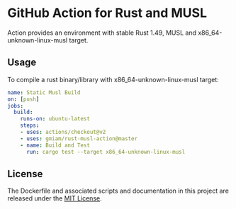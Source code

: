 # GitHub Action for Rust and MUSL

Action provides an environment with stable Rust 1.49, MUSL and x86_64-unknown-linux-musl target.

## Usage

To compile a rust binary/library with x86_64-unknown-linux-musl target:

```yaml
name: Static Musl Build
on: [push]
jobs:
  build:
    runs-on: ubuntu-latest
    steps:
    - uses: actions/checkout@v2
    - uses: gmiam/rust-musl-action@master
    - name: Build and Test
      run: cargo test --target x86_64-unknown-linux-musl
```

## License

The Dockerfile and associated scripts and documentation in this project are released under the [MIT License](LICENSE).

